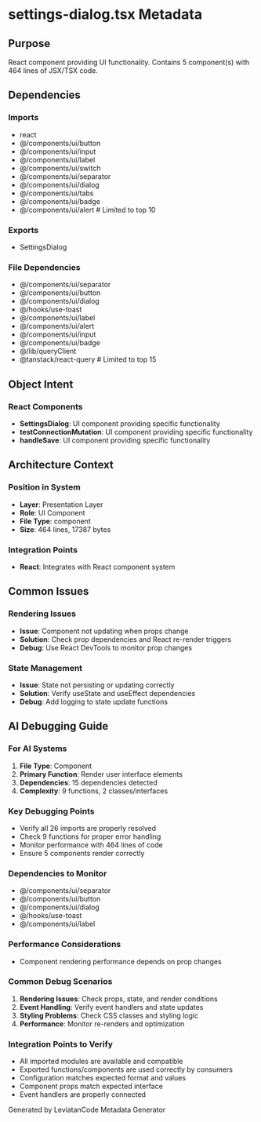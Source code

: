 # settings-dialog.tsx Metadata

## Purpose
React component providing UI functionality. Contains 5 component(s) with 464 lines of JSX/TSX code.

## Dependencies

### Imports
- react
- @/components/ui/button
- @/components/ui/input
- @/components/ui/label
- @/components/ui/switch
- @/components/ui/separator
- @/components/ui/dialog
- @/components/ui/tabs
- @/components/ui/badge
- @/components/ui/alert  # Limited to top 10

### Exports
- SettingsDialog

### File Dependencies
- @/components/ui/separator
- @/components/ui/button
- @/components/ui/dialog
- @/hooks/use-toast
- @/components/ui/label
- @/components/ui/alert
- @/components/ui/input
- @/components/ui/badge
- @/lib/queryClient
- @tanstack/react-query  # Limited to top 15

## Object Intent

### React Components
- **SettingsDialog**: UI component providing specific functionality
- **testConnectionMutation**: UI component providing specific functionality
- **handleSave**: UI component providing specific functionality


## Architecture Context

### Position in System
- **Layer**: Presentation Layer
- **Role**: UI Component
- **File Type**: component
- **Size**: 464 lines, 17387 bytes

### Integration Points
- **React**: Integrates with React component system

## Common Issues

### Rendering Issues
- **Issue**: Component not updating when props change
- **Solution**: Check prop dependencies and React re-render triggers
- **Debug**: Use React DevTools to monitor prop changes

### State Management
- **Issue**: State not persisting or updating correctly
- **Solution**: Verify useState and useEffect dependencies
- **Debug**: Add logging to state update functions

## AI Debugging Guide

### For AI Systems
1. **File Type**: Component
2. **Primary Function**: Render user interface elements
3. **Dependencies**: 15 dependencies detected
4. **Complexity**: 9 functions, 2 classes/interfaces

### Key Debugging Points
- Verify all 26 imports are properly resolved
- Check 9 functions for proper error handling
- Monitor performance with 464 lines of code
- Ensure 5 components render correctly

### Dependencies to Monitor
- @/components/ui/separator
- @/components/ui/button
- @/components/ui/dialog
- @/hooks/use-toast
- @/components/ui/label

### Performance Considerations
- Component rendering performance depends on prop changes

### Common Debug Scenarios
1. **Rendering Issues**: Check props, state, and render conditions
2. **Event Handling**: Verify event handlers and state updates
3. **Styling Problems**: Check CSS classes and styling logic
4. **Performance**: Monitor re-renders and optimization

### Integration Points to Verify
- All imported modules are available and compatible
- Exported functions/components are used correctly by consumers
- Configuration matches expected format and values
- Component props match expected interface
- Event handlers are properly connected

Generated by LeviatanCode Metadata Generator
